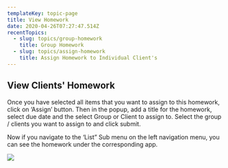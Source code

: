 ```yaml
---
templateKey: topic-page
title: View Homework
date: 2020-04-26T07:27:47.514Z
recentTopics:
  - slug: topics/group-homework
    title: Group Homework
  - slug: topics/assign-homework
    title: Assign Homework to Individual Client's
---
```

## View Clients' Homework

Once you have selected all items that you want to assign to this homework, click on ‘Assign’ button. Then in the popup, add a title for the homework, select due date and the select Group or Client to assign to. Select the group / clients you want to assign to and click submit.

Now if you navigate to the ‘List” Sub menu on the left navigation menu, you can see the homework under the corresponding app.

![](/img/view_homework.png)
